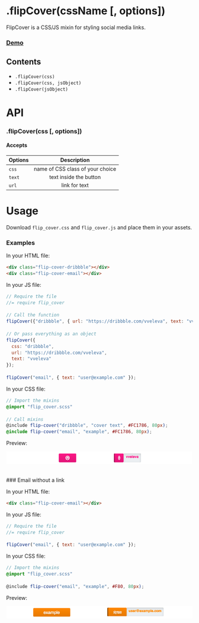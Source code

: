 # .flipCover(cssName [, options])

FlipCover is a CSS/JS mixin for styling social media links.

### [Demo](http://codepen.io/vveleva/pen/Areng)


## Contents
- `.flipCover(css)`
- `.flipCover(css, jsObject)`
- `.flipCover(jsObject)`


# API

### .flipCover(css [, options])

#### Accepts

| Options        | Description|
| ------------- |:-------------:|
| `css`      | name of CSS class of your choice |
| `text` | text inside the button      |
| `url`     | link for text      |

# Usage

Download `flip_cover.css` and `flip_cover.js` and place them in your assets.


### Examples

In your HTML file:

```html
<div class="flip-cover-dribbble"></div>
<div class="flip-cover-email"></div>
```

In your JS file:

```js
// Require the file
//= require flip_cover

// Call the function
flipCover({"dribbble", { url: "https://dribbble.com/vveleva", text: "vveleva" });

// Or pass everything as an object
flipCover({
  css: "dribbble",
  url: "https://dribbble.com/vveleva",
  text: "vveleva"
});

flipCover("email", { text: "user@example.com" });

```

In your CSS file:

```scss
// Import the mixins
@import "flip_cover.scss"

// Call mixins
@include flip-cover("dribbble", "cover text", #FC1786, 80px);
@include flip-cover("email", "example", #FC1786, 80px);

```
Preview:

![dribbble][dribbble]

<br>
### Email without a link

In your HTML file:

```html
<div class="flip-cover-email"></div>
```

In your JS file:

```js
// Require the file
//= require flip_cover

flipCover("email", { text: "user@example.com" });
```

In your CSS file:

```scss
// Import the mixins
@import "flip_cover.scss"

@include flip-cover("email", "example", #F80, 80px);
```
Preview:

![email][email]


[dribbble]: ./screenshots/dribbble.png
[email]: ./screenshots/email.png
